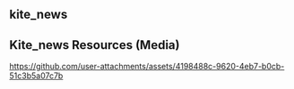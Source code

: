 ## kite_news




## Kite_news Resources (Media)

https://github.com/user-attachments/assets/4198488c-9620-4eb7-b0cb-51c3b5a07c7b
